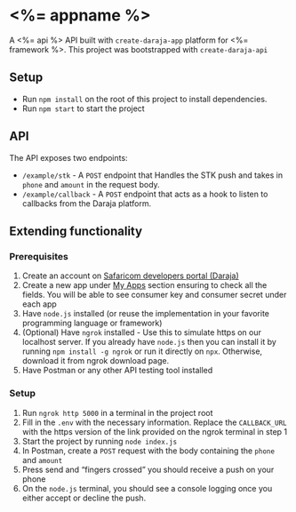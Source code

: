 # <%= appname %>

A <%= api %> API built with `create-daraja-app` platform for <%= framework %>. This project was bootstrapped with `create-daraja-api`

## Setup

- Run `npm install` on the root of this project to install dependencies.
- Run `npm start` to start the project

## API

The API exposes two endpoints:

- `/example/stk` - A `POST` endpoint that Handles the STK push and takes in `phone` and `amount` in the request body.
- `/example/callback` - A `POST` endpoint that acts as a hook to listen to callbacks from the Daraja platform.

## Extending functionality

### Prerequisites

1. Create an account on [Safaricom developers portal (Daraja)](https://developer.safaricom.co.ke/)
2. Create a new app under [My Apps](https://developer.safaricom.co.ke/MyApps) section ensuring to check all the fields. You will be able to see consumer key and consumer secret under each app
3. Have `node.js` installed (or reuse the implementation in your favorite programming language or framework)
4. (Optional) Have `ngrok` installed - Use this to simulate https on our localhost server. If you already have `node.js` then you can install it by running `npm install -g ngrok` or run it directly on `npx`. Otherwise, download it from ngrok download page.
5. Have Postman or any other API testing tool installed

### Setup

1. Run `ngrok http 5000` in a terminal in the project root
2. Fill in the `.env` with the necessary information. Replace the `CALLBACK_URL` with the https version of the link provided on the ngrok terminal in step 1
3. Start the project by running `node index.js`
4. In Postman, create a `POST` request with the body containing the `phone` and `amount`
5. Press send and “fingers crossed” you should receive a push on your phone
6. On the `node.js` terminal, you should see a console logging once you either accept or decline the push.
